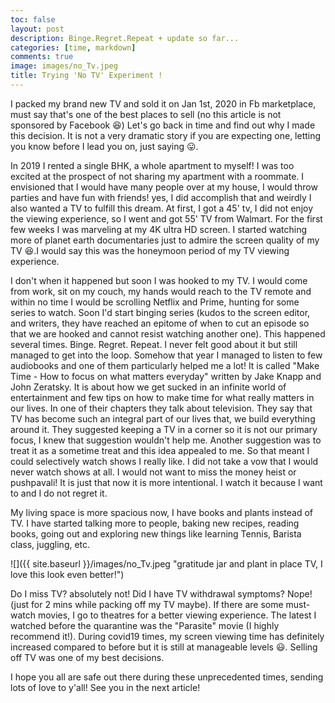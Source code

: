 ```yaml
---
toc: false
layout: post
description: Binge.Regret.Repeat + update so far...
categories: [time, markdown]
comments: true
image: images/no_Tv.jpeg
title: Trying 'No TV' Experiment !
---
```


I packed my brand new TV and sold it on Jan 1st, 2020 in Fb marketplace, must say that's one of the best places to sell (no this article is not sponsored by Facebook 😆)
Let's go back in time and find out why I made this decision. It is not a very dramatic story if you are expecting one, letting you know before I lead you on, just saying 😛.



In 2019 I rented a single BHK, a whole apartment to myself! I was too excited at the prospect of not sharing my apartment with a roommate. I envisioned that I would have many people over at my house, I would throw parties and have fun with friends! yes, I did accomplish that and weirdly I also wanted a TV to fulfill this dream. At first, I got a 45' tv, I did not enjoy the viewing experience, so I went and got 55' TV from Walmart. For the first few weeks I was marveling at my 4K ultra HD screen. I started watching more of planet earth documentaries just to admire the screen quality of my TV 😆.I would say this was the honeymoon period of my TV viewing experience. 



I don't when it happened but soon I was hooked to my TV. I would come from work, sit on my couch, my hands would reach to the TV remote and within no time I would be scrolling Netflix and Prime, hunting for some series to watch. Soon I'd start binging series (kudos to the screen editor, and writers, they have reached an epitome of when to cut an episode so that we are hooked and cannot resist watching another one). This happened several times. Binge. Regret. Repeat. I never felt good about it but still managed to get into the loop. Somehow that year I managed to listen to few audiobooks and one of them particularly helped me a lot! It is called "Make Time - How to focus on what matters everyday" written by Jake Knapp and John Zeratsky. It is about how we get sucked in an infinite world of entertainment and few tips on how to make time for what really matters in our lives. In one of their chapters they talk about television. They say that TV has become such an integral part of our lives that, we build everything around it. They suggested keeping a TV in a corner so it is not our primary focus, I knew that suggestion wouldn't help me. Another suggestion was to treat it as a sometime treat and this idea appealed to me. So that meant I could selectively watch shows I really like. I did not take a vow that I would never watch shows at all. I would not want to miss the money heist or pushpavali! It is just that now it is more intentional. I watch it because I want to and I do not regret it.




My living space is more spacious now, I have books and plants instead of TV. I have started talking more to people, baking new recipes, reading books, going out and exploring new things like learning Tennis, Barista class, juggling, etc. 


![]({{ site.baseurl }}/images/no_Tv.jpeg "gratitude jar and plant in place TV, I love this look even better!")


Do I miss TV? absolutely not! Did I have TV withdrawal symptoms? Nope! (just for 2 mins while packing off my TV maybe). If there are some must-watch movies, I go to theatres for a better viewing experience. The latest I watched before the quarantine was the "Parasite" movie (I highly recommend it!). During covid19 times, my screen viewing time has definitely increased compared to before but it is still at manageable levels 😃. Selling off TV was one of my best decisions.

I hope you all are safe out there during these unprecedented times, sending lots of love to y'all! See you in the next article! 
